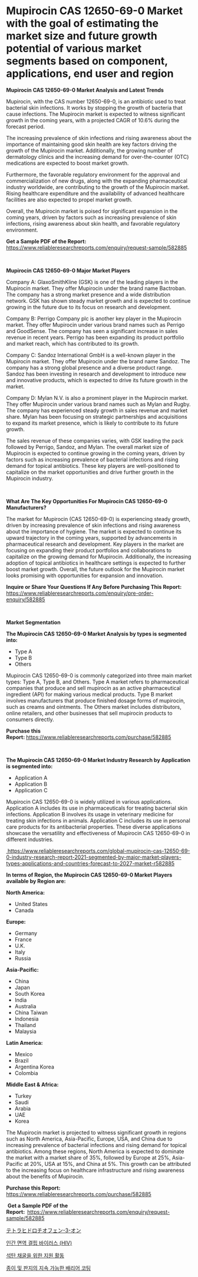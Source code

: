 <p><h1>Mupirocin CAS 12650-69-0 Market with the goal of estimating the market size and future growth potential of various market segments based on component, applications, end user and region</h1></p><p><strong>Mupirocin CAS 12650-69-0 Market Analysis and Latest Trends</strong></p>
<p><p>Mupirocin, with the CAS number 12650-69-0, is an antibiotic used to treat bacterial skin infections. It works by stopping the growth of bacteria that cause infections. The Mupirocin market is expected to witness significant growth in the coming years, with a projected CAGR of 10.6% during the forecast period.</p><p>The increasing prevalence of skin infections and rising awareness about the importance of maintaining good skin health are key factors driving the growth of the Mupirocin market. Additionally, the growing number of dermatology clinics and the increasing demand for over-the-counter (OTC) medications are expected to boost market growth.</p><p>Furthermore, the favorable regulatory environment for the approval and commercialization of new drugs, along with the expanding pharmaceutical industry worldwide, are contributing to the growth of the Mupirocin market. Rising healthcare expenditure and the availability of advanced healthcare facilities are also expected to propel market growth.</p><p>Overall, the Mupirocin market is poised for significant expansion in the coming years, driven by factors such as increasing prevalence of skin infections, rising awareness about skin health, and favorable regulatory environment.</p></p>
<p><strong>Get a Sample PDF of the Report:&nbsp;</strong> <a href="https://www.reliableresearchreports.com/enquiry/request-sample/582885">https://www.reliableresearchreports.com/enquiry/request-sample/582885</a></p>
<p>&nbsp;</p>
<p><strong>Mupirocin CAS 12650-69-0 Major Market Players</strong></p>
<p><p>Company A: GlaxoSmithKline (GSK) is one of the leading players in the Mupirocin market. They offer Mupirocin under the brand name Bactroban. The company has a strong market presence and a wide distribution network. GSK has shown steady market growth and is expected to continue growing in the future due to its focus on research and development.</p><p>Company B: Perrigo Company plc is another key player in the Mupirocin market. They offer Mupirocin under various brand names such as Perrigo and GoodSense. The company has seen a significant increase in sales revenue in recent years. Perrigo has been expanding its product portfolio and market reach, which has contributed to its growth.</p><p>Company C: Sandoz International GmbH is a well-known player in the Mupirocin market. They offer Mupirocin under the brand name Sandoz. The company has a strong global presence and a diverse product range. Sandoz has been investing in research and development to introduce new and innovative products, which is expected to drive its future growth in the market.</p><p>Company D: Mylan N.V. is also a prominent player in the Mupirocin market. They offer Mupirocin under various brand names such as Mylan and Rugby. The company has experienced steady growth in sales revenue and market share. Mylan has been focusing on strategic partnerships and acquisitions to expand its market presence, which is likely to contribute to its future growth.</p><p>The sales revenue of these companies varies, with GSK leading the pack followed by Perrigo, Sandoz, and Mylan. The overall market size of Mupirocin is expected to continue growing in the coming years, driven by factors such as increasing prevalence of bacterial infections and rising demand for topical antibiotics. These key players are well-positioned to capitalize on the market opportunities and drive further growth in the Mupirocin industry.</p></p>
<p>&nbsp;</p>
<p><strong>What Are The Key Opportunities For Mupirocin CAS 12650-69-0 Manufacturers?</strong></p>
<p><p>The market for Mupirocin (CAS 12650-69-0) is experiencing steady growth, driven by increasing prevalence of skin infections and rising awareness about the importance of hygiene. The market is expected to continue its upward trajectory in the coming years, supported by advancements in pharmaceutical research and development. Key players in the market are focusing on expanding their product portfolios and collaborations to capitalize on the growing demand for Mupirocin. Additionally, the increasing adoption of topical antibiotics in healthcare settings is expected to further boost market growth. Overall, the future outlook for the Mupirocin market looks promising with opportunities for expansion and innovation.</p></p>
<p><strong>Inquire or Share Your Questions If Any Before Purchasing This Report:</strong> <a href="https://www.reliableresearchreports.com/enquiry/pre-order-enquiry/582885">https://www.reliableresearchreports.com/enquiry/pre-order-enquiry/582885</a></p>
<p>&nbsp;</p>
<p><strong>Market Segmentation</strong></p>
<p><strong>The Mupirocin CAS 12650-69-0 Market Analysis by types is segmented into:</strong></p>
<p><ul><li>Type A</li><li>Type B</li><li>Others</li></ul></p>
<p><p>Mupirocin CAS 12650-69-0 is commonly categorized into three main market types: Type A, Type B, and Others. Type A market refers to pharmaceutical companies that produce and sell mupirocin as an active pharmaceutical ingredient (API) for making various medical products. Type B market involves manufacturers that produce finished dosage forms of mupirocin, such as creams and ointments. The Others market includes distributors, online retailers, and other businesses that sell mupirocin products to consumers directly.</p></p>
<p><strong>Purchase this Report:&nbsp;</strong><a href="https://www.reliableresearchreports.com/purchase/582885">https://www.reliableresearchreports.com/purchase/582885</a></p>
<p>&nbsp;</p>
<p><strong>The Mupirocin CAS 12650-69-0 Market Industry Research by Application is segmented into:</strong></p>
<p><ul><li>Application A</li><li>Application B</li><li>Application C</li></ul></p>
<p><p>Mupirocin CAS 12650-69-0 is widely utilized in various applications. Application A includes its use in pharmaceuticals for treating bacterial skin infections. Application B involves its usage in veterinary medicine for treating skin infections in animals. Application C includes its use in personal care products for its antibacterial properties. These diverse applications showcase the versatility and effectiveness of Mupirocin CAS 12650-69-0 in different industries.</p></p>
<p><a href="https://www.reliableresearchreports.com/global-mupirocin-cas-12650-69-0-industry-research-report-2021-segmented-by-major-market-players-types-applications-and-countries-forecast-to-2027-market-r582885">&nbsp;https://www.reliableresearchreports.com/global-mupirocin-cas-12650-69-0-industry-research-report-2021-segmented-by-major-market-players-types-applications-and-countries-forecast-to-2027-market-r582885</a></p>
<p><strong>In terms of Region, the Mupirocin CAS 12650-69-0 Market Players available by Region are:</strong></p>
<p>
    <p> <strong> North America: </strong>
        <ul>
            <li>United States</li>
            <li>Canada</li>
        </ul>
        </p> 
    <p> <strong> Europe: </strong>
        <ul>
            <li>Germany</li>
            <li>France</li>
            <li>U.K.</li>
            <li>Italy</li>
            <li>Russia</li>
        </ul>
        </p> 
    <p> <strong> Asia-Pacific: </strong>
        <ul>
            <li>China</li>
            <li>Japan</li>
            <li>South Korea</li>
            <li>India</li>
            <li>Australia</li>
            <li>China Taiwan</li>
            <li>Indonesia</li>
            <li>Thailand</li>
            <li>Malaysia</li>
        </ul>
        </p> 
    <p> <strong> Latin America: </strong>
        <ul>
            <li>Mexico</li>
            <li>Brazil</li>
            <li>Argentina Korea</li>
            <li>Colombia</li>
        </ul>
        </p> 
    <p> <strong> Middle East & Africa: </strong>
        <ul>
            <li>Turkey</li>
            <li>Saudi</li>
            <li>Arabia</li>
            <li>UAE</li>
            <li>Korea</li>
        </ul>
    </p>
    </p>
<p><p>The Mupirocin market is projected to witness significant growth in regions such as North America, Asia-Pacific, Europe, USA, and China due to increasing prevalence of bacterial infections and rising demand for topical antibiotics. Among these regions, North America is expected to dominate the market with a market share of 35%, followed by Europe at 25%, Asia-Pacific at 20%, USA at 15%, and China at 5%. This growth can be attributed to the increasing focus on healthcare infrastructure and rising awareness about the benefits of Mupirocin.</p></p>
<p><strong>Purchase this Report: </strong><a href="https://www.reliableresearchreports.com/purchase/582885">https://www.reliableresearchreports.com/purchase/582885</a></p>
<p>&nbsp;<strong>Get a Sample PDF of the Report:&nbsp;&nbsp;</strong><a href="https://www.reliableresearchreports.com/enquiry/request-sample/582885">https://www.reliableresearchreports.com/enquiry/request-sample/582885</a></p>
<p><strong></strong></p>
<p><p><a href="https://medium.com/@leeweir2009/%E3%83%86%E3%83%88%E3%83%A9%E3%83%92%E3%83%89%E3%83%AD%E3%83%81%E3%82%AA%E3%83%95%E3%82%A7%E3%83%B3-3-%E3%82%AA%E3%83%B3%E3%81%AE%E5%B8%82%E5%A0%B4%E8%A6%8F%E6%A8%A1%E3%81%A8%E5%B8%82%E5%A0%B4%E3%83%88%E3%83%AC%E3%83%B3%E3%83%89-%E5%AE%8C%E5%85%A8%E3%81%AA%E6%A5%AD%E7%95%8C%E6%A6%82%E8%A6%81-2024%E5%B9%B4%E3%81%8B%E3%82%892031%E5%B9%B4%E3%81%BE%E3%81%A7-424ba452de52">テトラヒドロチオフェン-3-オン</a></p><p><a href="https://medium.com/@londonacobson5656/%EC%9D%B8%EA%B0%84-%EB%A9%B4%EC%97%AD-%EA%B2%B0%ED%95%8D-%EB%B0%94%EC%9D%B4%EB%9F%AC%EC%8A%A4-hiv-%EC%8B%9C%EC%9E%A5-%EA%B7%9C%EB%AA%A8%EB%8A%94-%EA%B8%80%EB%A1%9C%EB%B2%8C-%EC%82%B0%EC%97%85%EC%97%90%EC%84%9C-%EC%B5%9C%EA%B3%A0%EC%9D%98-%EB%A7%88%EC%BC%80%ED%8C%85-%EC%B1%84%EB%84%90%EC%9D%84-%EB%82%98%ED%83%80%EB%83%85%EB%8B%88%EB%8B%A4-b8f6f52318c8">인간 면역 결핍 바이러스 (HIV)</a></p><p><a href="https://medium.com/@wheelgg5674537/%ED%83%84%EA%B4%91-%EC%82%B0%EC%97%85%EC%9D%98-%EC%A7%80%EC%9B%90-%ED%99%9C%EB%8F%99-%EC%8B%9C%EC%9E%A5-%EC%A0%84%EB%A7%9D-%EC%82%B0%EC%97%85-%EA%B0%9C%EC%9A%94-%EB%B0%8F-%EC%98%88%EC%B8%A1-2024%EB%85%84%EB%B6%80%ED%84%B0-2031%EB%85%84%EA%B9%8C%EC%A7%80-e907626e3fe6">석탄 채굴을 위한 지원 활동</a></p><p><a href="https://github.com/fatmarawatan39/Market-Research-Report-List-1/blob/main/336085387094.md">종이 및 판지의 지속 가능한 배리어 코팅</a></p></p>